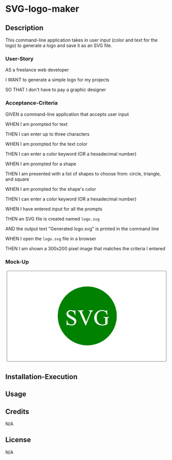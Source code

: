 # SVG-logo-maker

## Description
This command-line application takes in user input (color and text for the logo) to generate a logo and save it as an SVG file. 

### User-Story
AS a freelance web developer

I WANT to generate a simple logo for my projects

SO THAT I don't have to pay a graphic designer

### Acceptance-Criteria
GIVEN a command-line application that accepts user input

WHEN I am prompted for text

THEN I can enter up to three characters

WHEN I am prompted for the text color

THEN I can enter a color keyword (OR a hexadecimal number)

WHEN I am prompted for a shape

THEN I am presented with a list of shapes to choose from: circle, triangle, and square

WHEN I am prompted for the shape's color

THEN I can enter a color keyword (OR a hexadecimal number)

WHEN I have entered input for all the prompts

THEN an SVG file is created named `logo.svg`

AND the output text "Generated logo.svg" is printed in the command line

WHEN I open the `logo.svg` file in a browser

THEN I am shown a 300x200 pixel image that matches the criteria I entered

### Mock-Up

![Alt text](image.png)

## Installation-Execution

## Usage

## Credits
N/A

## License
N/A